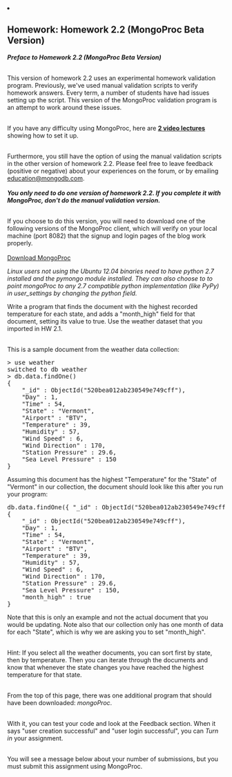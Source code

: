<li id="vert-0">
    <section data-type="MongoProc" class="xmodule_display xmodule_MongoProcModule">
    <h2 class="problem-header">Homework: Homework 2.2 (MongoProc Beta Version)</h2>
<section data-ajax-url="/courses/10gen/M101JS/2015_January/modx/i4x://10gen/M101JS/mongoproc/52ddd8efe2d423744501cfce" class="mongoproc">
  <b><i>Preface to Homework 2.2 (MongoProc Beta Version)</i></b><br><br>

This version of homework 2.2 uses an experimental homework validation program.
Previously, we've used manual validation scripts to verify homework answers.
Every term, a number of students have had issues setting up the script.
This version of the MongoProc validation program is an attempt to work
around these issues.
<br><br>

If you have any difficulty using MongoProc, here are
<a target="_blank" href="http://www.youtube.com/playlist?list=PL4RCxklHWZ9vb8rR55iKEffkY-5GhCGvC"><b>2 video lectures</b></a>
showing how to set it up.
<br><br>

Furthermore, you still have the option of using the manual validation scripts
in the other version of homework 2.2. Please feel free to leave feedback
(positive or negative) about your experiences on the forum, or by emailing
education@mongodb.com.
<br><br><b><i>
        You only need to do <em>one</em> version of homework 2.2. If you
        complete it with MongoProc, don't do the manual validation version.
</i></b>
<br><br>

If you choose to do this version, you will need to download one of the
following versions of the MongoProc client, which will verify on your local
machine (port 8082) that the signup and login pages of the blog work properly.
<br><br><a href="https://education.mongodb.com/mongoproc">Download MongoProc</a>

<em>Linux users not using the Ubuntu 12.04 binaries need to have python 2.7 installed and the pymongo module installed.
They can also choose to to point mongoProc to any 2.7 compatible python implementation (like PyPy) in user_settings by changing the python field.</em>
<br>




Write a program that finds the document with the highest recorded temperature for each state, and adds a "month_high" field for that document, setting its value to true.  Use the weather dataset that you imported in HW 2.1. <br><br>

This is a sample document from the weather data collection:

<pre>&gt; use weather
switched to db weather
&gt; db.data.findOne()
{
    "_id" : ObjectId("520bea012ab230549e749cff"),
    "Day" : 1,
    "Time" : 54,
    "State" : "Vermont",
    "Airport" : "BTV",
    "Temperature" : 39,
    "Humidity" : 57,
    "Wind Speed" : 6,
    "Wind Direction" : 170,
    "Station Pressure" : 29.6,
    "Sea Level Pressure" : 150
}
</pre>

Assuming this document has the highest "Temperature" for the "State" of "Vermont" in our collection, the document should look like this after you run your program:
<pre>db.data.findOne({ "_id" : ObjectId("520bea012ab230549e749cff") })
{
    "_id" : ObjectId("520bea012ab230549e749cff"),
    "Day" : 1,
    "Time" : 54,
    "State" : "Vermont",
    "Airport" : "BTV",
    "Temperature" : 39,
    "Humidity" : 57,
    "Wind Speed" : 6,
    "Wind Direction" : 170,
    "Station Pressure" : 29.6,
    "Sea Level Pressure" : 150,
    "month_high" : true
}
</pre>

Note that this is only an example and not the actual document that you would be updating. Note also that our collection only has one month of data for each "State", which is why we are asking you to set "month_high".<br><br>

Hint: If you select all the weather documents, you can sort first by state, then by temperature. Then you can iterate through the documents and know that whenever the state changes you have reached the highest temperature for that state. <br><br>

From the top of this page, there was one additional program that should have
been downloaded: <i>mongoProc</i>.
<br><br>

With it, you can test your code and look at the Feedback section. When it says
"user creation successful" and "user login successful", you can
<em>Turn in</em> your assignment.
<br><br>

You will see a message below about your number of submissions, but you must
submit this assignment using MongoProc.

</section>

</section>

  </li>
